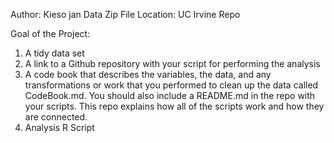 
Author: Kieso jan
Data Zip File Location: UC Irvine Repo

Goal of the Project:
1. A tidy data set
2. A link to a Github repository with your script for performing the analysis
3. A code book that describes the variables, the data, and any transformations or work that you    performed to clean up the data called CodeBook.md. You should also include a README.md in the repo with your scripts. This repo explains how all of the scripts work and how they are connected.
4. Analysis R Script